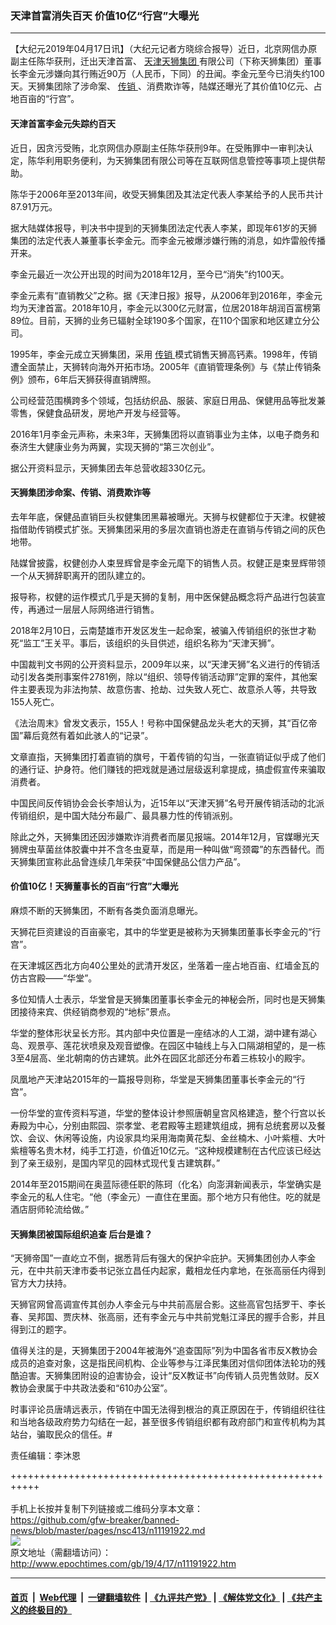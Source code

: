 ### 天津首富消失百天 价值10亿“行宫”大曝光
------------------------

<p>
 【大纪元2019年04月17日讯】（大纪元记者方晓综合报导）近日，北京网信办原副主任陈华获刑，迁出天津首富、
 <a href="http://www.epochtimes.com/gb/tag/%E5%A4%A9%E6%B4%A5%E5%A4%A9%E7%8B%AE%E9%9B%86%E5%9B%A2.html">
  天津天狮集团
 </a>
 有限公司（下称天狮集团）董事长李金元涉嫌向其行贿近90万（人民币，下同）的丑闻。李金元至今已消失约100天。天狮集团除了涉命案、
 <a href="http://www.epochtimes.com/gb/tag/%E4%BC%A0%E9%94%80.html">
  传销
 </a>
 、消费欺诈等，陆媒还曝光了其价值10亿元、占地百亩的“行宫”。
</p>
<h4>
 <strong>
  天津首富李金元失踪约百天
 </strong>
</h4>
<p>
 近日，因贪污受贿，北京网信办原副主任陈华获刑9年。在受贿罪中一审判决认定，陈华利用职务便利，为天狮集团有限公司等在互联网信息管控等事项上提供帮助。
</p>
<p>
 陈华于2006年至2013年间，收受天狮集团及其法定代表人李某给予的人民币共计87.91万元。
</p>
<p>
 据大陆媒体报导，判决书中提到的天狮集团法定代表人李某，即现年61岁的天狮集团的法定代表人兼董事长李金元。而李金元被爆涉嫌行贿的消息，如炸雷般传播开来。
</p>
<p>
 李金元最近一次公开出现的时间为2018年12月，至今已“消失”约100天。
</p>
<p>
 李金元素有“直销教父”之称。据《天津日报》报导，从2006年到2016年，李金元均为天津首富。2018年10月，李金元以300亿元财富，位居2018年胡润百富榜第89位。目前，天狮的业务已辐射全球190多个国家，在110个国家和地区建立分公司。
</p>
<p>
 1995年，李金元成立天狮集团，采用
 <a href="http://www.epochtimes.com/gb/tag/%E4%BC%A0%E9%94%80.html">
  传销
 </a>
 模式销售天狮高钙素。1998年，传销遭全面禁止，天狮转向海外开拓市场。2005年《直销管理条例》与《禁止传销条例》颁布，6年后天狮获得直销牌照。
</p>
<p>
 公司经营范围横跨多个领域，包括纺织品、服装、家庭日用品、保健用品等批发兼零售，保健食品研发，房地产开发与经营等。
</p>
<p>
 2016年1月李金元声称，未来3年，天狮集团将以直销事业为主体，以电子商务和泰济生大健康业务为两翼，实现天狮的“第三次创业”。
</p>
<p>
 据公开资料显示，天狮集团去年总营收超330亿元。
</p>
<h4>
 <strong>
  天狮集团涉命案、传销、消费欺诈等
 </strong>
</h4>
<p>
 去年年底，保健品直销巨头权健集团黑幕被曝光。天狮与权健都位于天津。权健被指借助传销模式扩张。天狮集团采用的多层次直销也游走在直销与传销之间的灰色地带。
</p>
<p>
 陆媒曾披露，权健创办人束昱辉曾是李金元麾下的销售人员。权健正是束昱辉带领一个从天狮辞职离开的团队建立的。
</p>
<p>
 报导称，权健的运作模式几乎是天狮的复制，用中医保健品概念将产品进行包装宣传，再通过一层层人际网络进行销售。
</p>
<p>
 2018年2月10日，云南楚雄市开发区发生一起命案，被骗入传销组织的张世才勒死“监工”王关平。事后，该组织的头目供述，组织名称为“天津天狮”。
</p>
<p>
 中国裁判文书网的公开资料显示，2009年以来，以“天津天狮”名义进行的传销活动引发各类刑事案件2781例，除以“组织、领导传销活动罪”定罪的案件，其他案件主要表现为非法拘禁、故意伤害、抢劫、过失致人死亡、故意杀人等，共导致155人死亡。
</p>
<p>
 《法治周末》曾发文表示，155人！号称中国保健品龙头老大的天狮，其“百亿帝国”幕后竟然有着如此骇人的“记录”。
</p>
<p>
 文章直指，天狮集团打着直销的旗号，干着传销的勾当，一张直销证似乎成了他们的通行证、护身符。他们赚钱的把戏就是通过层级返利拿提成，搞虚假宣传来骗取消费者。
</p>
<p>
 中国民间反传销协会会长李旭认为，近15年以“天津天狮”名号开展传销活动的北派传销组织，是中国大陆分布最广、最具暴力性的传销派别。
</p>
<p>
 除此之外，天狮集团还因涉嫌欺诈消费者而屡见报端。2014年12月，官媒曝光天狮牌虫草菌丝体胶囊中并不含冬虫夏草，而是用一种叫做“弯颈霉”的东西替代。而天狮集团宣称此品曾连续几年荣获“中国保健品公信力产品”。
</p>
<h4>
 <strong>
  价值10亿！天狮董事长的百亩“行宫”大曝光
 </strong>
</h4>
<p>
 麻烦不断的天狮集团，不断有各类负面消息曝光。
</p>
<p>
 天狮花巨资建设的百亩豪宅，其中的华堂更是被称为天狮集团董事长李金元的“行宫”。
</p>
<p>
 在天津城区西北方向40公里处的武清开发区，坐落着一座占地百亩、红墙金瓦的仿古宫殿——“华堂”。
</p>
<p>
 多位知情人士表示，华堂曾是天狮集团董事长李金元的神秘会所，同时也是天狮集团接待来宾、供经销商参观的“地标”景点。
</p>
<p>
 华堂的整体形状呈长方形。其内部中央位置是一座结冰的人工湖，湖中建有湖心岛、观景亭、莲花状喷泉及观音塑像。在园区中轴线上与入口隔湖相望的，是一栋3至4层高、坐北朝南的仿古建筑。此外在园区北部还分布着三栋较小的殿宇。
</p>
<p>
 凤凰地产天津站2015年的一篇报导则称，华堂是天狮集团董事长李金元的“行宫”。
</p>
<p>
 一份华堂的宣传资料写道，华堂的整体设计参照唐朝皇宫风格建造，整个行宫以长寿殿为中心，分别由熙园、崇孝堂、老君殿等主题建筑组成，拥有总统套房以及餐饮、会议、休闲等设施，内设家具均采用海南黄花梨、金丝楠木、小叶紫檀、大叶紫檀等名贵木材，纯手工打造，价值近10亿元。“这种规模建制在古代应该已经达到了亲王级别，是国内罕见的园林式现代复古建筑群。”
</p>
<p>
 2014年至2015期间在奥蓝际德任职的陈珂（化名）向澎湃新闻表示，华堂确实是李金元的私人住宅。“他（李金元）一直住在里面。那个地方只有他住。吃的就是酒店厨师轮流给做。”
</p>
<h4>
 <strong>
  天狮集团被国际组织追查 后台是谁？
 </strong>
</h4>
<p>
 “天狮帝国”一直屹立不倒，据悉背后有强大的保护伞庇护。天狮集团创办人李金元，在中共前天津市委书记张立昌任内起家，戴相龙任内拿地，在张高丽任内得到官方大力扶持。
</p>
<p>
 天狮官网曾高调宣传其创办人李金元与中共前高层合影。这些高官包括罗干、李长春、吴邦国、贾庆林、张高丽，还有李金元与中共前党魁江泽民的握手合影，并且得到江的题字。
</p>
<p>
 值得关注的是，天狮集团于2004年被海外“追查国际”列为中国各省市反X教协会成员的追查对象，这是指民间机构、企业等参与江泽民集团对信仰团体法轮功的残酷迫害。天狮集团附设的迫害协会，设计“反X教证书”向传销人员兜售敛财。反X教协会隶属于中共政法委和“610办公室”。
</p>
<p>
 时事评论员唐靖远表示，传销在中国无法得到根治的真正原因在于，传销组织往往和当地各级政府势力勾结在一起，甚至很多传销组织都有政府部门和宣传机构为其站台，骗取民众的信任。#
</p>
<p>
 责任编辑：李沐恩
</p>

+++++++++++++++++++++++++++++++++++++++++++++++++++++++++++<br/><br/>
手机上长按并复制下列链接或二维码分享本文章：<br/>
https://github.com/gfw-breaker/banned-news/blob/master/pages/nsc413/n11191922.md <br/>
<a href='https://github.com/gfw-breaker/banned-news/blob/master/pages/nsc413/n11191922.md'><img src='https://github.com/gfw-breaker/banned-news/blob/master/pages/nsc413/n11191922.md.png'/></a> <br/>
原文地址（需翻墙访问）：http://www.epochtimes.com/gb/19/4/17/n11191922.htm


------------------------
#### [首页](https://github.com/gfw-breaker/banned-news/blob/master/README.md) &nbsp;|&nbsp; [Web代理](https://github.com/labour-camp/helloworld) &nbsp;|&nbsp; [一键翻墙软件](https://github.com/gfw-breaker/nogfw/blob/master/README.md) &nbsp;| [《九评共产党》](https://github.com/gfw-breaker/9ping.md/blob/master/README.md#九评之一评共产党是什么) | [《解体党文化》](https://github.com/gfw-breaker/jtdwh.md/blob/master/README.md) | [《共产主义的终极目的》](https://github.com/gfw-breaker/gczydzjmd.md/blob/master/README.md)

